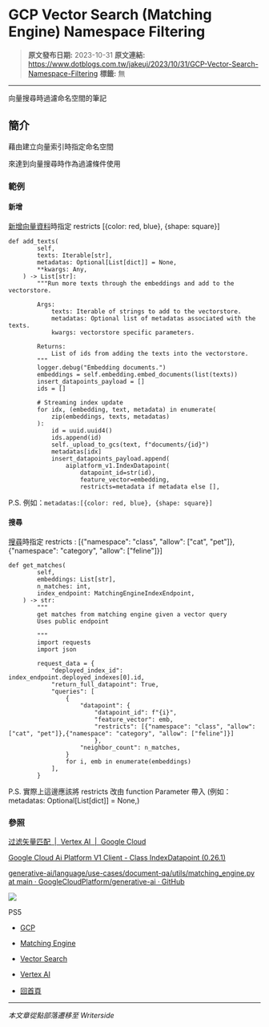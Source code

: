 # GCP Vector Search (Matching Engine) Namespace Filtering

> **原文發布日期:** 2023-10-31
> **原文連結:** https://www.dotblogs.com.tw/jakeuj/2023/10/31/GCP-Vector-Search-Namespace-Filtering
> **標籤:** 無

---

向量搜尋時過濾命名空間的筆記

## 簡介

藉由建立向量索引時指定命名空間

來達到向量搜尋時作為過濾條件使用

### 範例

#### 新增

[新增向量資料](https://github.com/GoogleCloudPlatform/generative-ai/blob/main/language/use-cases/document-qa/utils/matching_engine.py#L138)時指定 restricts [{color: red, blue}, {shape: square}]

```
def add_texts(
        self,
        texts: Iterable[str],
        metadatas: Optional[List[dict]] = None,
        **kwargs: Any,
    ) -> List[str]:
        """Run more texts through the embeddings and add to the vectorstore.

        Args:
            texts: Iterable of strings to add to the vectorstore.
            metadatas: Optional list of metadatas associated with the texts.
            kwargs: vectorstore specific parameters.

        Returns:
            List of ids from adding the texts into the vectorstore.
        """
        logger.debug("Embedding documents.")
        embeddings = self.embedding.embed_documents(list(texts))
        insert_datapoints_payload = []
        ids = []

        # Streaming index update
        for idx, (embedding, text, metadata) in enumerate(
            zip(embeddings, texts, metadatas)
        ):
            id = uuid.uuid4()
            ids.append(id)
            self._upload_to_gcs(text, f"documents/{id}")
            metadatas[idx]
            insert_datapoints_payload.append(
                aiplatform_v1.IndexDatapoint(
                    datapoint_id=str(id),
                    feature_vector=embedding,
                    restricts=metadata if metadata else [],
```

P.S. 例如：`metadatas:[{color: red, blue}, {shape: square}]`

#### 搜尋

[搜尋](https://github.com/GoogleCloudPlatform/generative-ai/blob/main/language/use-cases/document-qa/utils/matching_engine.py#L188)時指定 restricts : [{"namespace": "class", "allow": ["cat", "pet"]},{"namespace": "category", "allow": ["feline"]}]

```
def get_matches(
        self,
        embeddings: List[str],
        n_matches: int,
        index_endpoint: MatchingEngineIndexEndpoint,
    ) -> str:
        """
        get matches from matching engine given a vector query
        Uses public endpoint

        """
        import requests
        import json

        request_data = {
            "deployed_index_id": index_endpoint.deployed_indexes[0].id,
            "return_full_datapoint": True,
            "queries": [
                {
                    "datapoint": {
                        "datapoint_id": f"{i}",
                        "feature_vector": emb,
                        "restricts": [{"namespace": "class", "allow": ["cat", "pet"]},{"namespace": "category", "allow": ["feline"]}]
                        },
                    "neighbor_count": n_matches,
                }
                for i, emb in enumerate(embeddings)
            ],
        }
```

P.S. 實際上這邊應該將 restricts 改由 function Parameter 帶入 (例如：metadatas: Optional[List[dict]] = None,)

### 參照

[过滤矢量匹配  |  Vertex AI  |  Google Cloud](https://cloud.google.com/vertex-ai/docs/matching-engine/filtering?hl=zh-cn)

[Google Cloud Ai Platform V1 Client - Class IndexDatapoint (0.26.1)](https://cloud.google.com/php/docs/reference/cloud-ai-platform/latest/V1.IndexDatapoint)

[generative-ai/language/use-cases/document-qa/utils/matching\_engine.py at main · GoogleCloudPlatform/generative-ai · GitHub](https://github.com/GoogleCloudPlatform/generative-ai/blob/main/language/use-cases/document-qa/utils/matching_engine.py#L138)

![](https://card.psnprofiles.com/1/jakeuj.png)

PS5

* [GCP](/jakeuj/Tags?qq=GCP)
* [Matching Engine](/jakeuj/Tags?qq=Matching%20Engine)
* [Vector Search](/jakeuj/Tags?qq=Vector%20Search)
* [Vertex AI](/jakeuj/Tags?qq=Vertex%20AI)

* [回首頁](/jakeuj)

---

*本文章從點部落遷移至 Writerside*
